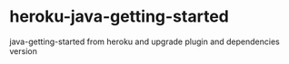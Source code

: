 # heroku-java-getting-started
java-getting-started from heroku and upgrade plugin and dependencies version
